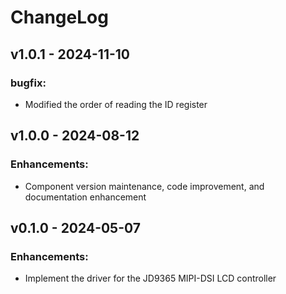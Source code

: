 # ChangeLog

## v1.0.1 - 2024-11-10

### bugfix:

* Modified the order of reading the ID register

## v1.0.0 - 2024-08-12

### Enhancements:

* Component version maintenance, code improvement, and documentation enhancement

## v0.1.0 - 2024-05-07

### Enhancements:

* Implement the driver for the JD9365 MIPI-DSI LCD controller
